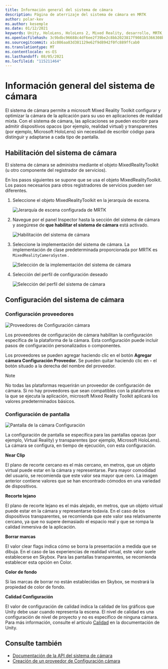 ```yaml
---
title: Información general del sistema de cámara
description: Página de aterrizaje del sistema de cámara en MRTK
author: polar-kev
ms.author: kesemple
ms.date: 01/12/2021
keywords: Unity, HoloLens, HoloLens 2, Mixed Reality, desarrollo, MRTK, cámara,
ms.openlocfilehash: 3c9bdbc96688c4df6ee2f39be2c8bb2023817f9081b5366308ba8b4c2590568d
ms.sourcegitcommit: a1c086aa83d381129e62f9d8942f0fc889ffcab0
ms.translationtype: MT
ms.contentlocale: es-ES
ms.lasthandoff: 08/05/2021
ms.locfileid: "115211464"
---
```

# <a name="camera-system-overview"></a>Información general del sistema de cámara

El sistema de cámara permite a microsoft Mixed Reality Toolkit configurar y optimizar la cámara de la aplicación para su uso en aplicaciones de realidad mixta. Con el sistema de cámara, las aplicaciones se pueden escribir para admitir dispositivos opacos (por ejemplo, realidad virtual) y transparentes (por ejemplo, Microsoft HoloLens) sin necesidad de escribir código para distinguir y adaptarse a cada tipo de pantalla.

## <a name="enabling-the-camera-system"></a>Habilitación del sistema de cámara

El sistema de cámara se administra mediante el objeto MixedRealityToolkit (u otro componente del registrador de servicios).

En los pasos siguientes se supone que se usa el objeto MixedRealityToolkit. Los pasos necesarios para otros registradores de servicios pueden ser diferentes.

1. Seleccione el objeto MixedRealityToolkit en la jerarquía de escena.

    ![Jerarquía de escena configurada de MRTK](../images/MRTK_ConfiguredHierarchy.png)

2. Navegue por el panel Inspector hasta la sección del sistema de cámara y asegúrese de **que habilitar el sistema de cámara** está activado.

    ![Habilitación del sistema de cámara](../images/camera-system/EnableCameraSystem.png)

3. Seleccione la implementación del sistema de cámara. La implementación de clase predeterminada proporcionada por MRTK es `MixedRealityCameraSystem` .

    ![Selección de la implementación del sistema de cámara](../images/camera-system/SelectCameraSystemType.png)

4. Selección del perfil de configuración deseado

    ![Selección del perfil del sistema de cámara](../images/camera-system/SelectCameraProfile.png)

## <a name="configuring-the-camera-system"></a>Configuración del sistema de cámara

### <a name="settings-providers"></a>Configuración proveedores

![Proveedores de Configuración cámara](../images/camera-system/CameraSettingsProviders.png)

Los proveedores de configuración de cámara habilitan la configuración específica de la plataforma de la cámara. Esta configuración puede incluir pasos de configuración personalizados o componentes.

Los proveedores se pueden agregar haciendo clic en el botón **Agregar cámara Configuración Proveedor.** Se pueden quitar haciendo clic en **-** el botón situado a la derecha del nombre del proveedor.

> [!Note]
> No todas las plataformas requerirán un proveedor de configuración de cámara. Si no hay proveedores que sean compatibles con la plataforma en la que se ejecuta la aplicación, microsoft Mixed Reality Toolkit aplicará los valores predeterminados básicos.

### <a name="display-settings"></a>Configuración de pantalla

![Pantalla de la cámara Configuración](../images/camera-system/CameraDisplaySettings.png)

La configuración de pantalla se especifica para las pantallas opacas (por ejemplo, Virtual Reality) y transparentes (por ejemplo, Microsoft HoloLens). La cámara se configura, en tiempo de ejecución, con esta configuración.

**Near Clip**

El plano de recorte cercano es el más cercano, en metros, que un objeto virtual puede estar en la cámara y representarse. Para mayor comodidad del usuario, se recomienda que este valor sea mayor que cero. La imagen anterior contiene valores que se han encontrado cómodos en una variedad de dispositivos.

**Recorte lejano**

El plano de recorte lejano es el más alejado, en metros, que un objeto virtual puede estar en la cámara y representarse todavía. En el caso de los dispositivos transparentes, se recomienda que este valor sea relativamente cercano, ya que no supere demasiado el espacio real y que se rompa la calidad inmersiva de la aplicación.

**Borrar marcas**

El valor clear flags indica cómo se borra la presentación a medida que se dibuja. En el caso de las experiencias de realidad virtual, este valor suele establecerse en Skybox. Para las pantallas transparentes, se recomienda establecer esta opción en Color.

**Color de fondo**

Si las marcas de borrar no están establecidas en Skybox, se mostrará la propiedad de color de fondo.

**Calidad Configuración**

El valor de configuración de calidad indica la calidad de los gráficos que Unity debe usar cuando representa la escena. El nivel de calidad es una configuración de nivel de proyecto y no es específico de ninguna cámara. Para más información, consulte el artículo [Calidad](https://docs.unity3d.com/Manual/class-QualitySettings.html) en la documentación de Unity.

## <a name="see-also"></a>Consulte también

- [Documentación de la API del sistema de cámara](xref:Microsoft.MixedReality.Toolkit.CameraSystem)
- [Creación de un proveedor de Configuración cámara](create-settings-provider.md)
